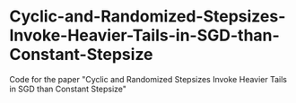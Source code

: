 # Cyclic-and-Randomized-Stepsizes-Invoke-Heavier-Tails-in-SGD-than-Constant-Stepsize
Code for the paper "Cyclic and Randomized Stepsizes Invoke Heavier Tails in SGD than Constant Stepsize"

